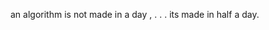 an algorithm is not made in a day ,
.
.
.
its made in half a day.

<!---
swarajprateek/swarajprateek is a ✨ special ✨ repository because its `README.md` (this file) appears on your GitHub profile.
You can click the Preview link to take a look at your changes.
--->
